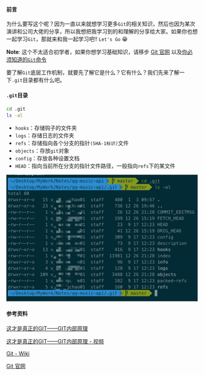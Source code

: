 #### 前言

为什么要写这个呢？因为一直以来就想学习更多`Git`的相关知识，然后也因为某次演讲和公司大佬的分享，所以我想把我学习到的和理解的分享给大家。如果你也想一起学习`Git`，那就来和我一起学习吧!! `Let's Go` 😁

**Note**: 这个不太适合初学者，如果你想学习基础知识，请移步 [Git 官网](https://git-scm.com/) 以及[你必须知道的`Git`命令](notes/git-npm/you-must-know-git-commands.md)

要了解`Git`底层工作机制，就要先了解它是什么？它有什么？我们先来了解一下`.git`目录都有什么吧。

#### `.git`目录

```sh
cd .git
ls -al
```

- `hooks`：存储钩子的文件夹
- `logs`：存储日志的文件夹
- `refs`：存储指向各个分支的指针`(SHA-1标识)`文件
- `objects`：存放`git`对象
- `config`：存放各种设置文档
- `HEAD`：指向当前所在分支的指针文件路径，一般指向`refs`下的某文件

![_git.png](./images/_git.png)

#### 参考资料

[这才是真正的GIT——GIT内部原理](https://www.lzane.com/tech/git-internal/)

[这才是真正的GIT——GIT内部原理 - 视频](https://www.bilibili.com/video/av77252063?t=2070)

[Git - Wiki](https://en.wikipedia.org/wiki/Git)

[Git 官网](https://git-scm.com/)